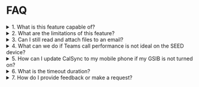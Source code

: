 # FAQ

<details>
<summary>1. What is this feature capable of?</summary>

This feature allows you to:
- read and send emails in your `tech.gov.sg` mailbox
- access SG Teams, OneDrive, and collaborate on Office Online tools (PowerPoint, Excel, Word)
- access SharePoint: [https://gccprod.sharepoint.com/_layouts/15/sharepoint.aspx](https://gccprod.sharepoint.com/_layouts/15/sharepoint.aspx)
- access the GovTech intranet: [https://gccprod.sharepoint.com/sites/GOVTECH-intranet](https://gccprod.sharepoint.com/sites/GOVTECH-intranet)
</details>

<details>
<summary>2. What are the limitations of this feature?</summary>

The current version does not support:
- uploading and downloading files from and to the SEED device
- full copy-and-paste functionality (limited functions available)
- full functionality for Teams calls (degraded call quality and no screen sharing)
- intranet apps such as:
  - Asset Management System
  - iPRs 2.0
  - ITSM
  - IM8
</details>

<details>
<summary>3. Can I still read and attach files to an email?</summary>

Yes, files attached to an email can be saved to your OneDrive. You can open and view them from there. Additionally, you can attach files from your OneDrive to an email.
</details>

<details>
<summary>4. What can we do if Teams call performance is not ideal on the SEED device?</summary>

You can:
- join a meeting using the invite link from your `hive.gov.sg` account
- join as a guest from the internet via a native app on your SEED device
</details>

<details>
<summary>5. How can I update CalSync to my mobile phone if my GSIB is not turned on?</summary>

Go to [https://console.pixeltools.sg](https://console.pixeltools.sg) and set up CalSync 2.0. Then follow the instructions provided [here](https://gccprod.sharepoint.com/sites/GOVTECH-digitalgov/digitalworkplaceproducts/Comet/Shared%20Documents/Forms/AllItems.aspx?id=%2Fsites%2FGOVTECH%2Ddigitalgov%2Fdigitalworkplaceproducts%2FComet%2FShared%20Documents%2FUser%20Guides%20PDF%2FGuide%20to%20CalSync%20Set%20Up%20on%20Comet%2Epdf&parent=%2Fsites%2FGOVTECH%2Ddigitalgov%2Fdigitalworkplaceproducts%2FComet%2FShared%20Documents%2FUser%20Guides%20PDF).
</details>

<details>
<summary>6. What is the timeout duration?</summary>

The idle timeout duration is **6 hours**.
</details>

<details>
<summary>7. How do I provide feedback or make a request?</summary>

Leave your feedback or request in [this thread](https://gahmen.slack.com/archives/C03NBJ905CK/p1732695851531639) for M365/ExO on SEED.
</details>
